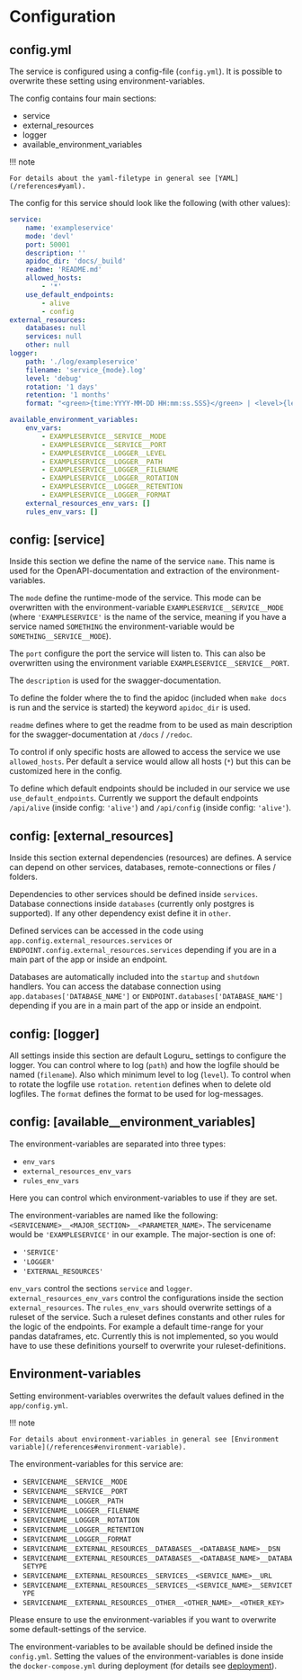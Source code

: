 # Configuration


## config.yml

The service is configured using a config-file (`config.yml`).
It is possible to overwrite these setting using environment-variables.

The config contains four main sections:

* service
* external_resources
* logger
* available_environment_variables

!!! note

    For details about the yaml-filetype in general see [YAML](/references#yaml).


The config for this service should look like the following (with other values):

```yaml
service:
    name: 'exampleservice'
    mode: 'devl'
    port: 50001
    description: ''
    apidoc_dir: 'docs/_build'
    readme: 'README.md'
    allowed_hosts:
        - '*'
    use_default_endpoints:
        - alive
        - config
external_resources:
    databases: null
    services: null
    other: null
logger:
    path: './log/exampleservice'
    filename: 'service_{mode}.log'
    level: 'debug'
    rotation: '1 days'
    retention: '1 months'
    format: "<green>{time:YYYY-MM-DD HH:mm:ss.SSS}</green> | <level>{level: <8}</level> | <cyan>{name}</cyan>:<cyan>{function}</cyan>:<cyan>{line}</cyan> [id: {extra[request_id]}] - <level>{message}</level>"

available_environment_variables:
    env_vars:
        - EXAMPLESERVICE__SERVICE__MODE
        - EXAMPLESERVICE__SERVICE__PORT
        - EXAMPLESERVICE__LOGGER__LEVEL
        - EXAMPLESERVICE__LOGGER__PATH
        - EXAMPLESERVICE__LOGGER__FILENAME
        - EXAMPLESERVICE__LOGGER__ROTATION
        - EXAMPLESERVICE__LOGGER__RETENTION
        - EXAMPLESERVICE__LOGGER__FORMAT
    external_resources_env_vars: []
    rules_env_vars: []
```


## config: [service]

Inside this section we define the name of the service `name`.
This name is used for the OpenAPI-documentation and extraction of the
environment-variables.

The `mode` define the runtime-mode of the service.
This mode can be overwritten with the environment-variable
`EXAMPLESERVICE__SERVICE__MODE` (where `'EXAMPLESERVICE'` is the name of
the service, meaning if you have a service named `SOMETHING` the
environment-variable would be `SOMETHING__SERVICE__MODE`).

The `port` configure the port the service will listen to.
This can also be overwritten using the environment variable
`EXAMPLESERVICE__SERVICE__PORT`.

The `description` is used for the swagger-documentation.

To define the folder where the to find the apidoc (included when `make docs`
is run and the service is started) the keyword `apidoc_dir` is used.

`readme` defines where to get the readme from to be used as main description
for the swagger-documentation at `/docs` / `/redoc`.

To control if only specific hosts are allowed to access the service we use
`allowed_hosts`.
Per default a service would allow all hosts (`*`) but this can be
customized here in the config.

To define which default endpoints should be included in our service we use
`use_default_endpoints`.
Currently we support the default endpoints `/api/alive` (inside config:
`'alive'`) and `/api/config` (inside config: `'alive'`).


## config: [external_resources]

Inside this section external dependencies (resources) are defines.
A service can depend on other services, databases, remote-connections or
files / folders.

Dependencies to other services should be defined inside `services`.
Database connections inside `databases` (currently only postgres is
supported).
If any other dependency exist define it in `other`.

Defined services can be accessed in the code using
`app.config.external_resources.services` or
`ENDPOINT.config.external_resources.services` depending if you are in a main
part of the app or inside an endpoint.

Databases are automatically included into the `startup` and `shutdown`
handlers.
You can access the database connection using `app.databases['DATABASE_NAME']`
or `ENDPOINT.databases['DATABASE_NAME']` depending if you are in a main part
of the app or inside an endpoint.


## config: [logger]

All settings inside this section are default Loguru_ settings to configure the
logger.
You can control where to log (`path`) and how the logfile should be named
(`filename`).
Also which minimum level to log (`level`).
To control when to rotate the logfile use `rotation`.
`retention` defines when to delete old logfiles.
The `format` defines the format to be used for log-messages.


## config: [available__environment_variables]

The environment-variables are separated into three types:

* `env_vars`
* `external_resources_env_vars`
* `rules_env_vars`

Here you can control which environment-variables to use if they are set.

The environment-variables are named like the following:
`<SERVICENAME>__<MAJOR_SECTION>__<PARAMETER_NAME>`.
The servicename would be `'EXAMPLESERVICE'` in our example.
The major-section is one of:

* `'SERVICE'`
* `'LOGGER'`
* `'EXTERNAL_RESOURCES'`

`env_vars` control the sections `service` and `logger`.
`external_resources_env_vars` control the configurations inside the section
`external_resources`.
The `rules_env_vars` should overwrite settings of a ruleset of the service.
Such a ruleset defines constants and other rules for the logic of the
endpoints.
For example a default time-range for your pandas dataframes, etc.
Currently this is not implemented, so you would have to use these definitions
yourself to overwrite your ruleset-definitions.


## Environment-variables

Setting environment-variables overwrites the default values defined in the
`app/config.yml`.


!!! note

    For details about environment-variables in general see [Environment
    variable](/references#environment-variable).

The environment-variables for this service are:

* `SERVICENAME__SERVICE__MODE`
* `SERVICENAME__SERVICE__PORT`
* `SERVICENAME__LOGGER__PATH`
* `SERVICENAME__LOGGER__FILENAME`
* `SERVICENAME__LOGGER__ROTATION`
* `SERVICENAME__LOGGER__RETENTION`
* `SERVICENAME__LOGGER__FORMAT`
* `SERVICENAME__EXTERNAL_RESOURCES__DATABASES__<DATABASE_NAME>__DSN`
* `SERVICENAME__EXTERNAL_RESOURCES__DATABASES__<DATABASE_NAME>__DATABASETYPE`
* `SERVICENAME__EXTERNAL_RESOURCES__SERVICES__<SERVICE_NAME>__URL`
* `SERVICENAME__EXTERNAL_RESOURCES__SERVICES__<SERVICE_NAME>__SERVICETYPE`
* `SERVICENAME__EXTERNAL_RESOURCES__OTHER__<OTHER_NAME>__<OTHER_KEY>`

Please ensure to use the environment-variables if you want to overwrite some
default-settings of the service.

The environment-variables to be available should be defined inside the
`config.yml`.
Setting the values of the environment-variables is done inside the
`docker-compose.yml` during deployment (for details see
[deployment](../deployment/index.html)).
